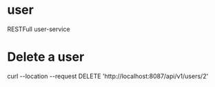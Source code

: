# user
RESTFull user-service

# Delete a user
curl --location --request DELETE 'http://localhost:8087/api/v1/users/2'
